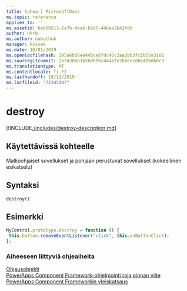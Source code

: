 ```yaml
---
title: tuhoa | MicrosoftDocs
ms.topic: reference
applies_to: ''
ms.assetid: ba66b513-2a7b-4ba6-b2d5-446ea2b42fdb
author: nkrb
ms.author: nabuthuk
manager: kvivek
ms.date: 10/01/2019
ms.openlocfilehash: 195a6b56ee440cebfdc46c3aa3bb3fc2b5ce3101
ms.sourcegitcommit: 2a3430bb1b56dbf6c444afe2b8eecd0e499db0c3
ms.translationtype: MT
ms.contentlocale: fi-FI
ms.lasthandoff: 10/12/2019
ms.locfileid: "72345447"
---
```

# <a name="destroy"></a>destroy

[!INCLUDE[./includes/destroy-description.md](./includes/destroy-description.md)]

## <a name="available-for"></a>Käytettävissä kohteelle 

Mallipohjaiset sovellukset ja pohjaan perustuvat sovellukset (kokeellinen esikatselu)

## <a name="syntax"></a>Syntaksi

`destroy()`

## <a name="example"></a>Esimerkki

```javascript
MyControl.prototype.destroy = function () {
 this.button.removeEventListener("click", this.onButtonClick);
};
```

### <a name="related-topics"></a>Aiheeseen liittyviä ohjeaiheita

[Ohjausobjekti](../control.md)<br/>
[PowerApps Component Framework-ohjelmointi raja pinnan viite](../../reference/index.md)<br/>
[PowerApps Component Frameworkin yleiskatsaus](../../overview.md)